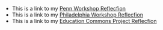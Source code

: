 


- This is a link to my [Penn Workshop Reflecfion](https://raw.githubusercontent.com/sydneybg6/sydneybg6.github.io/main/assignments/ENGL%1650_Penn%Workshop.pdf) 
- This is a link to my [Philadelphia Workshop Reflecfion](https://raw.githubusercontent.com/sydneybg6/sydneybg6.github.io/main/assignments/ENGL%1650_%Philadelphia%Workshop.pdf)
- This is a link to my [Education Commons Project Reflecfion]([sydneybg6/sydneybg6.github.io/assignments/](https://raw.githubusercontent.com/sydneybg6/sydneybg6.github.io/main/assignments/)ENGL%1650_%EC%Project%Reflection.pdf)
